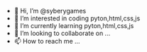 - 👋 Hi, I’m @syberygames
- 👀 I’m interested in coding   pyton,html,css,js
- 🌱 I’m currently learning pyton,html,css,js
- 💞️ I’m looking to collaborate on ...
- 📫 How to reach me ...

<!---
syberygames/syberygames is a ✨ special ✨ repository because its `README.md` (this file) appears on your GitHub profile.
You can click the Preview link to take a look at your changes.
--->

